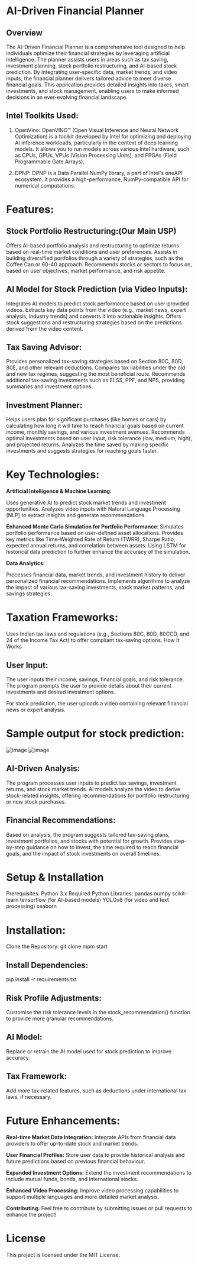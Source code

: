# AI-Driven Financial Planner

## Overview

The AI-Driven Financial Planner is a comprehensive tool designed to help individuals optimize their financial strategies by leveraging artificial intelligence. The planner assists users in areas such as tax saving, investment planning, stock portfolio restructuring, and AI-based stock prediction. By integrating user-specific data, market trends, and video inputs, the financial planner delivers tailored advice to meet diverse financial goals. This application provides detailed insights into taxes, smart investments, and stock management, enabling users to make informed decisions in an ever-evolving financial landscape.

## Intel Toolkits Used:

1. OpenVino: OpenVINO™ (Open Visual Inference and Neural Network Optimization) is a toolkit developed by Intel for optimizing and deploying AI inference workloads, particularly in the context of deep learning models. It allows you to run models across various Intel hardware, such as CPUs, GPUs, VPUs (Vision Processing Units), and FPGAs (Field Programmable Gate Arrays).

2. DPNP: DPNP is a Data Parallel NumPy library, a part of Intel's oneAPI ecosystem. It provides a high-performance, NumPy-compatible API for numerical computations.

# **Features:**

## Stock Portfolio Restructuring:(Our Main USP)

Offers AI-based portfolio analysis and restructuring to optimize returns based on real-time market conditions and user preferences.
Assists in building diversified portfolios through a variety of strategies, such as the Coffee Can or 60-40 approach.
Recommends stocks or sectors to focus on, based on user objectives, market performance, and risk appetite.

## AI Model for Stock Prediction (via Video Inputs):

Integrates AI models to predict stock performance based on user-provided videos.
Extracts key data points from the video (e.g., market news, expert analysis, industry trends) and converts it into actionable insights.
Offers stock suggestions and restructuring strategies based on the predictions derived from the video content.

## Tax Saving Advisor:

Provides personalized tax-saving strategies based on Section 80C, 80D, 80E, and other relevant deductions.
Compares tax liabilities under the old and new tax regimes, suggesting the most beneficial route.
Recommends additional tax-saving investments such as ELSS, PPF, and NPS, providing summaries and investment options.

## Investment Planner:

Helps users plan for significant purchases (like homes or cars) by calculating how long it will take to reach financial goals based on current income, monthly savings, and various investment avenues.
Recommends optimal investments based on user input, risk tolerance (low, medium, high), and projected returns.
Analyzes the time saved by making specific investments and suggests strategies for reaching goals faster.

# Key Technologies:

**Artificial Intelligence & Machine Learning:**

Uses generative AI to predict stock market trends and investment opportunities.
Analyzes video inputs with Natural Language Processing (NLP) to extract insights and generate recommendations.

**Enhanced Monte Carlo Simulation for Portfolio Performance**:
Simulates portfolio performance based on user-defined asset allocations.
Provides key metrics like Time-Weighted Rate of Return (TWRR), Sharpe Ratio, expected annual returns, and correlation between assets.
Using LSTM for historical data prediction to further enhance the accuracy of the simulation.

**Data Analytics:**

Processes financial data, market trends, and investment history to deliver personalized financial recommendations.
Implements algorithms to analyze the impact of various tax-saving investments, stock market patterns, and savings strategies.

# Taxation Frameworks:

Uses Indian tax laws and regulations (e.g., Sections 80C, 80D, 80CCD, and 24 of the Income Tax Act) to offer compliant tax-saving options.
How It Works

## User Input:

The user inputs their income, savings, financial goals, and risk tolerance.
The program prompts the user to provide details about their current investments and desired investment options.

For stock prediction, the user uploads a video containing relevant financial news or expert analysis.

# Sample output for stock prediction:

![image](https://github.com/user-attachments/assets/a5343aae-8552-46d0-ab99-0d88eccdb8ba)
![image](https://github.com/user-attachments/assets/cce23e7f-df5c-4fe4-b430-d189ab289d3c)

## AI-Driven Analysis:

The program processes user inputs to predict tax savings, investment returns, and stock market trends.
AI models analyze the video to derive stock-related insights, offering recommendations for portfolio restructuring or new stock purchases.

## Financial Recommendations:

Based on analysis, the program suggests tailored tax-saving plans, investment portfolios, and stocks with potential for growth.
Provides step-by-step guidance on how to invest, the time required to reach financial goals, and the impact of stock investments on overall timelines.

# Setup & Installation

Prerequisites:
Python 3.x
Required Python Libraries:
pandas
numpy
scikit-learn
tensorflow (for AI-based models)
YOLOv8 (for video and text processing)
seaborn

# Installation:

Clone the Repository:
git clone <repository-link>
mpm start

## Install Dependencies:

pip install -r requirements.txt

## Risk Profile Adjustments:

Customise the risk tolerance levels in the stock_recommendation() function to provide more granular recommendations.

## AI Model:

Replace or retrain the AI model used for stock prediction to improve accuracy.

## Tax Framework:

Add more tax-related features, such as deductions under international tax laws, if necessary.

# Future Enhancements:

**Real-time Market Data Integration:**
Integrate APIs from financial data providers to offer up-to-date stock and market trends.

**User Financial Profiles:**
Store user data to provide historical analysis and future predictions based on previous financial behaviour.

**Expanded Investment Options:**
Extend the investment recommendations to include mutual funds, bonds, and international stocks.

**Enhanced Video Processing:**
Improve video processing capabilities to support multiple languages and more detailed market analysis.

**Contributing:**
Feel free to contribute by submitting issues or pull requests to enhance the project!

# License

This project is licensed under the MIT License.
